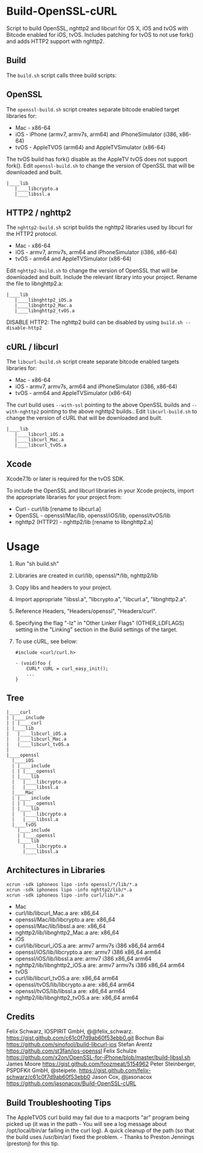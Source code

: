 # Build-OpenSSL-cURL

Script to build OpenSSL, nghttp2 and libcurl for OS X, iOS and tvOS with Bitcode enabled for iOS, tvOS.  Includes patching for tvOS to not use fork() and adds HTTP2 support with nghttp2. 

## Build
The `build.sh` script calls three build scripts:

## OpenSSL
The `openssl-build.sh` script creates separate bitcode enabled target libraries for:
* Mac - x86-64
* iOS - iPhone (armv7, armv7s, arm64) and iPhoneSimulator (i386, x86-64)
* tvOS - AppleTVOS (arm64) and AppleTVSimulator (x86-64)

The tvOS build has fork() disable as the AppleTV tvOS does not support fork(). 
Edit `openssl-build.sh` to change the version of OpenSSL that will be downloaded and built.

	|____lib
	   |____libcrypto.a
	   |____libssl.a

## HTTP2 / nghttp2
The `nghttp2-build.sh` script builds the nghttp2 libraries used by libcurl for the HTTP2 protocol.
* Mac - x86-64
* iOS - armv7, armv7s, arm64 and iPhoneSimulator (i386, x86-64)
* tvOS - arm64 and AppleTVSimulator (x86-64)

Edit `nghttp2-build.sh` to change the version of OpenSSL that will be downloaded and built.  Include the relevant library into your project.  Rename the file to libnghttp2.a:

	|____lib
	   |____libnghttp2_iOS.a
	   |____libnghttp2_Mac.a
	   |____libnghttp2_tvOS.a

DISABLE HTTP2: The nghttp2 build can be disabled by using `build.sh --disable-http2`

## cURL / libcurl
The `libcurl-build.sh` script create separate bitcode enabled targets libraries for:
* Mac - x86-64
* iOS - armv7, armv7s, arm64 and iPhoneSimulator (i386, x86-64)
* tvOS - arm64 and AppleTVSimulator (x86-64)

The curl build uses `--with-ssl` pointing to the above OpenSSL builds and `--with-nghttp2` pointing to the above nghttp2 builds..
Edit `libcurl-build.sh` to change the version of cURL that will be downloaded and built.

	|____lib
	   |____libcurl_iOS.a
	   |____libcurl_Mac.a
	   |____libcurl_tvOS.a


## Xcode

Xcode7.1b or later is required for the tvOS SDK.

To include the OpenSSL and libcurl libraries in your Xcode projects, import the appropriate libraries for your project from:
* Curl - curl/lib [rename to libcurl.a]
* OpenSSL - openssl/Mac/lib, openssl/iOS/lib, openssl/tvOS/lib
* nghttp2 (HTTP2) - nghttp2/lib [rename to libnghttp2.a]

Usage
=====

 1. Run "sh build.sh"
 2. Libraries are created in curl/lib, openssl/*/lib, nghttp2/lib
 3. Copy libs and headers to your project.
 4. Import appropriate "libssl.a", "libcrypto.a", "libcurl.a", "libnghttp2.a".
 5. Reference Headers, "Headers/openssl", "Headers/curl".
 6. Specifying the flag  "-lz" in "Other Linker Flags" (OTHER_LDFLAGS) setting in the "Linking" section in the Build settings of the target.
 7. To use cURL, see below:

        #include <curl/curl.h>

        - (void)foo {    
            CURL* cURL = curl_easy_init();  
            ...  
        }


## Tree
	|____curl
	| |____include
	| | |____curl
	| |____lib
	|   |____libcurl_iOS.a
	|   |____libcurl_Mac.a
	|   |____libcurl_tvOS.a
	|
	|____openssl
	  |____iOS
	  | |____include
	  | | |____openssl
	  | |____lib
	  |   |____libcrypto.a
	  |   |____libssl.a
	  |____Mac
	  | |____include
	  | | |____openssl
	  | |____lib
	  |   |____libcrypto.a
	  |   |____libssl.a
	  |____tvOS
	    |____include
	    | |____openssl
	    |____lib
	      |____libcrypto.a
	      |____libssl.a


## Architectures in Libraries

	xcrun -sdk iphoneos lipo -info openssl/*/lib/*.a
	xcrun -sdk iphoneos lipo -info nghttp2/lib/*.a
	xcrun -sdk iphoneos lipo -info curl/lib/*.a

* Mac
* curl/lib/libcurl_Mac.a are: x86_64 
* openssl/Mac/lib/libcrypto.a are: x86_64 
* openssl/Mac/lib/libssl.a are: x86_64 
* nghttp2/lib/libnghttp2_Mac.a are: x86_64 
* iOS
* curl/lib/libcurl_iOS.a are: armv7 armv7s i386 x86_64 arm64 
* openssl/iOS/lib/libcrypto.a are: armv7 i386 x86_64 arm64 
* openssl/iOS/lib/libssl.a are: armv7 i386 x86_64 arm64 
* nghttp2/lib/libnghttp2_iOS.a are: armv7 armv7s i386 x86_64 arm64 
* tvOS
* curl/lib/libcurl_tvOS.a are: x86_64 arm64 
* openssl/tvOS/lib/libcrypto.a are: x86_64 arm64 
* openssl/tvOS/lib/libssl.a are: x86_64 arm64 
* nghttp2/lib/libnghttp2_tvOS.a are: x86_64 arm64 


## Credits

 Felix Schwarz, IOSPIRIT GmbH, @@felix_schwarz.
   https://gist.github.com/c61c0f7d9ab60f53ebb0.git
 Bochun Bai
   https://github.com/sinofool/build-libcurl-ios
 Stefan Arentz
   https://github.com/st3fan/ios-openssl
 Felix Schulze
   https://github.com/x2on/OpenSSL-for-iPhone/blob/master/build-libssl.sh
 James Moore
   https://gist.github.com/foozmeat/5154962
 Peter Steinberger, PSPDFKit GmbH, @steipete.
   https://gist.github.com/felix-schwarz/c61c0f7d9ab60f53ebb0
 Jason Cox, @jasonacox
   https://github.com/jasonacox/Build-OpenSSL-cURL

## Build Troubleshooting Tips

The AppleTVOS curl build may fail due to a macports "ar" program being picked up (it was in the path - You will see a log message about /opt/local/bin/ar failing in the curl log). A quick cleanup of the path (so that the build uses /usr/bin/ar) fixed the problem.  - Thanks to Preston Jennings (prestonj) for this tip.

